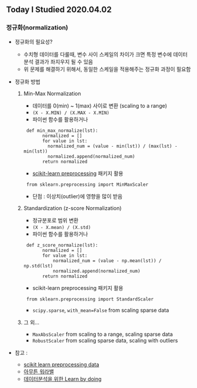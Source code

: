 ## Today I Studied 2020.04.02

### 정규화(normalization)

* 정규화의 필요성? 
   - 수치형 데이터를 다룰때, 변수 사이 스케일의 차이가 크면 특정 변수에 데이터 분석 결과가 좌지우지 될 수 있음
   - 위 문제를 해결하기 위해서, 동일한 스케일을 적용해주는 정규화 과정이 필요함


* 정규화 방법

  1. Min-Max Normalization
      - 데이터를 0(min) ~ 1(max) 사이로 변환 (scaling to a range)
      - `(X - X.MIN) / (X.MAX - X.MIN)`
      - 파이썬 함수를 활용하거나 
      <pre><code> def min_max_normalize(lst):
            normalized = []
            for value in lst:
              normalized_num = (value - min(lst)) / (max(lst) - min(lst))
              normalized.append(normalized_num)
            return normalized </code></pre>
      - [scikit-learn preprocessing](https://scikit-learn.org/stable/modules/preprocessing.html#standardization-or-mean-removal-and-variance-scaling) 패키지 활용 
      <pre><code> from sklearn.preprocessing import MinMaxScaler </code></pre>
      - 단점 : 이상치(outlier)에 영향을 많이 받음
  
  2. Standardization (z-score Normalization)
      - 정규분포로 범위 변환
      - `(X - X.mean) / (X.std)`
      - 파이썬 함수를 활용하거나
      <pre><code> def z_score_normalize(lst):
            normalized = []
            for value in lst:
                normalized_num = (value - np.mean(lst)) / np.std(lst)
                normalized.append(normalized_num)
            return normalized </code></pre>
       - scikit-learn preprocessing 패키지 활용
       <pre><code> from sklearn.preprocessing import StandardScaler </code></pre>
       -  `scipy.sparse`, `with_mean=False` from scaling sparse data
  
  3. 그 외...
      - `MaxAbsScaler` from scaling to a range, scaling sparse data
      - `RobustScaler` from scaling sparse data, scaling with outliers
* 참고 :
  - [scikit learn preprocessing data](https://scikit-learn.org/stable/modules/preprocessing.html#preprocessing)
  - [아무튼 워라밸](http://hleecaster.com/ml-normalization-concept/)
  - [데이터분석을 위한 Learn by doing](https://iludaslab.tistory.com/61)
